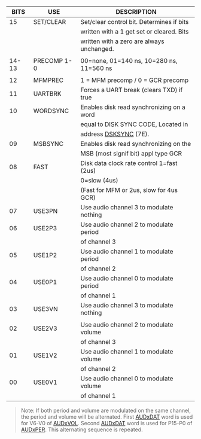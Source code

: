 | BITS  | USE         | DESCRIPTION                               |
|---|---|---|
| 15    | SET/CLEAR   | Set/clear control bit. Determines if bits |
|       |             | written with a 1 get set or cleared. Bits |
|       |             | written with a zero are always unchanged. |
|       |             |                                           |
| 14-13 | PRECOMP 1-0 | 00=none, 01=140 ns, 10=280 ns, 11=560 ns  |
|       |             |                                           |
| 12    | MFMPREC     | 1 = MFM precomp / 0 = GCR precomp         |
| 11    | UARTBRK     | Forces a UART break (clears TXD) if true  |
| 10    | WORDSYNC    | Enables disk read synchronizing on a word |
|       |             | equal to DISK SYNC CODE, Located in       |
|       |             | address [DSKSYNC](DSKSYNC.md) (7E).   |
| 09    | MSBSYNC     | Enables disk read synchronizing on the    |
|       |             | MSB (most signif bit) appl type GCR       |
| 08    | FAST        | Disk data clock rate control 1=fast (2us) |
|       |             | 0=slow (4us)                              |
|       |             | (Fast for MFM or 2us, slow for 4us GCR)   |
| 07    | USE3PN      | Use audio channel 3 to modulate nothing   |
| 06    | USE2P3      | Use audio channel 2 to modulate period    |
|       |             | of channel 3                              |
| 05    | USE1P2      | Use audio channel 1 to modulate period    |
|       |             | of channel 2                              |
| 04    | USE0P1      | Use audio channel 0 to modulate period    |
|       |             | of channel 1                              |
| 03    | USE3VN      | Use audio channel 3 to modulate nothing   |
|       |             |                                           |
| 02    | USE2V3      | Use audio channel 2 to modulate volume    |
|       |             | of channel 3                              |
| 01    | USE1V2      | Use audio channel 1 to modulate volume    |
|       |             | of channel 2                              |
| 00    | USE0V1      | Use audio channel 0 to modulate volume    |
|       |             | of channel 1                              |


  > Note: If both period and volume are modulated on the same channel,
the period and volume will be alternated. First [AUDxDAT](AUDxDAT.md) word
is used for V6-V0 of [AUDxVOL](AUDxVOL.md). Second [AUDxDAT](AUDxDAT.md) word is used for
P15-P0 of [AUDxPER](AUDxPER.md). This alternating sequence is repeated.
